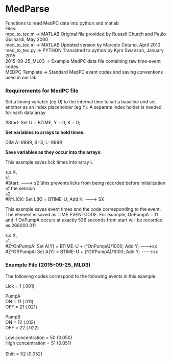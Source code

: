 # MedParse

Functions to read MedPC data into python and matlab <br>
Files: <br>
mpc_to_tec.m  -> MATLAB Original file provided by Russell Church and Paulo Guilhardi, May 2000<br>
med_to_tec.m  -> MATLAB Updated version by Marcelo Cetano, April 2010<br>
med_to_tec.py -> PYTHON Translated to python by Kyra Swanson, January 2015<br>
2015-09-25_ML03 -> Example MedPC data file containing raw time-event codes <br>
MEDPC Template  -> Standard MedPC event codes and saving conventions used in our lab<br>


### Requirements for MedPC file


Set a timing variable (eg U) to the internal time to set a baseline 
and set another as an index placeholder (eg Y). A separate index holder is needed for each data array

#Start: Set U = BTIME, Y = 0, K = 0; 


<b> Set variables to arrays to hold times: </b>

DIM A=9999, B=3, L=9999


<b> Save variables as they occur into the arrays: </b>

This example saves lick times into array L 

s.s.X, <br>
    s1, <br>
            #Start: ---> s2 \this prevents licks from being recorded before initialization of the session <br>
    s2, <br>
            #R^LICK:   Set L(K) = BTIME-U; Add K; ---> SX <br>

This example saves event times and the code corresponding to the event. 
The element is saved as TIME.EVENTCODE.  For example, OnPumpA = 11 and if 
OnPumpA occurs at exactly 536 seconds from start will be recorded as 268000.011

s.s.X, <br>
    s1, <br>
        #Z^OnPumpA:   Set A(Y) = BTIME-U + (^OnPumpA)/1000; Add Y; --->sx <br>
        #Z^OffPumpA:  Set A(Y) = BTIME-U + (^OffPumpA)/1000; Add Y; --->sx <br>


### Example File (2015-09-25_ML03)

The following codes correspond to the following events in this example:

Lick = 1   (.001)

PumpA <br>
ON = 11 (.011) <br>
OFF = 21 (.021) <br>

PumpB <br>
ON = 12 (.012) <br>
OFF = 22 (.022) <br>

Low concentration = 50  (0.050) <br>
High concentration = 51 (0.051) <br>     
Shift = 52              (0.052) <br>
